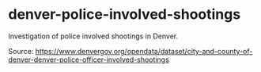 # denver-police-involved-shootings

Investigation of police involved shootings in Denver. 

Source: https://www.denvergov.org/opendata/dataset/city-and-county-of-denver-denver-police-officer-involved-shootings
